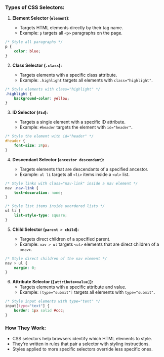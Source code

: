 ### Types of CSS Selectors:

1. **Element Selector (`element`):**

   - Targets HTML elements directly by their tag name.
   - Example: `p` targets all `<p>` paragraphs on the page.

```css
/* Style all paragraphs */
p {
	color: blue;
}
```

2. **Class Selector (`.class`):**

   - Targets elements with a specific class attribute.
   - Example: `.highlight` targets all elements with `class="highlight"`.

```css
/* Style elements with class="highlight" */
.highlight {
	background-color: yellow;
}
```

3. **ID Selector (`#id`):**

   - Targets a single element with a specific ID attribute.
   - Example: `#header` targets the element with `id="header"`.

```css
/* Style the element with id="header" */
#header {
	font-size: 24px;
}
```

4. **Descendant Selector (`ancestor descendant`):**

   - Targets elements that are descendants of a specified ancestor.
   - Example: `ul li` targets all `<li>` items inside a `<ul>` list.

```css
/* Style links with class="nav-link" inside a nav element */
nav .nav-link {
	text-decoration: none;
}

/* Style list items inside unordered lists */
ul li {
	list-style-type: square;
}
```

5. **Child Selector (`parent > child`):**

   - Targets direct children of a specified parent.
   - Example: `nav > ul` targets `<ul>` elements that are direct children of a `<nav>`.

```css
/* Style direct children of the nav element */
nav > ul {
	margin: 0;
}
```

6. **Attribute Selector (`[attribute=value]`):**
   - Targets elements with a specific attribute and value.
   - Example: `[type="submit"]` targets all elements with `type="submit"`.

```css
/* Style input elements with type="text" */
input[type="text"] {
	border: 1px solid #ccc;
}
```

### How They Work:

- CSS selectors help browsers identify which HTML elements to style.
- They're written in rules that pair a selector with styling instructions.
- Styles applied to more specific selectors override less specific ones.
